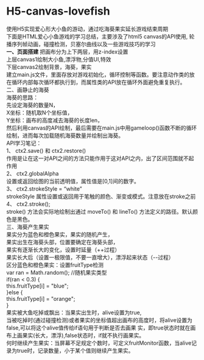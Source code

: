 # H5-canvas-lovefish
使用H5实现爱心形大小鱼的游动，通过吃海葵果实延长游戏结束周期<br/>
下面是HTML爱心小鱼游戏的学习总结，主要涉及了html5 canvas的API使用, 轮播序列帧动画，碰撞检测，贝塞尔曲线以及一些游戏技巧的学习<br/>
<b>一、页面搭建</b>
把画布分为上下两层，用z-index设置<br/>
上层canvas1绘制大小鱼,漂浮物,分值UI,特效 <br/>
下层canvas2绘制背景，海葵，果实<br/>
建立main.js文件，里面存放对游戏初始化，循环控制等函数。要注意动作类的放在循环内部每次循环都执行到，而属性类的API放在循环外面避免重复执行。<br/>
二、画静止的海葵<br/>
海葵的思路：<br/>
先设定海葵的数量N，<br/>
X坐标：随机取N个坐标值，<br/>
Y坐标：画布的高度减去海葵的长度len，<br/>
然后利用canvas的API绘制，最后需要在main.js中用gameloop()函数不断的循环绘制，进而每次加载随机海葵数量并绘制出海葵。<br/>
API学习笔记：<br/>
1、	ctx2.save() 和 ctx2.restore()<br/>
作用是让在这一对API之间的方法只能作用于这对API之内，出了区间范围就不起作用<br/>
2、	ctx2.globalAlpha<br/>
设置或返回绘图的当前透明值，属性值是[0,1]间的数字。<br/>
3、	ctx2.strokeStyle = “white”<br/>
strokeStyle 属性设置或返回用于笔触的颜色、渐变或模式。注意放在stroke之前<br/>
4、	ctx2.stroke();<br/>
stroke() 方法会实际地绘制出通过 moveTo() 和 lineTo() 方法定义的路径。默认颜色是黑色。<br/>
三、海葵产生果实<br/>
果实分为蓝色和橙色果实，果实的随机产生，<br/>
果实出生在海葵头部，位置要确定在海葵头部，<br/>
果实有逐渐长大的变化，设置时延量（++过程）<br/>
果实长大后（设置一极限值，不要一直增大），漂浮起来状态（--过程）<br/>
区分蓝色和橙色果实：设置fruitType检测<br/>
var ran = Math.random();   //随机果实类型<br/>
if(ran < 0.3) {<br/>
    this.fruitType[i] = "blue";<br/>
}else {<br/>
    this.fruitType[i] = "orange";<br/>
}<br/>
果实被大鱼吃掉或飘出：当果实出生时，alive设置为true,<br/> 当被吃掉时(通过碰撞检测)或者果实的坐标值超出画布的高度时，将alive设置为false,可以将这个alive值传给if语句用于判断是否去画果 实，即true状态时就在画布上画果实(长大，漂浮),false状态时，if就不执行画果实。<br/>
何时继续产生果实：当屏幕不足规定个数时，可定义fruitMonitor函数，当alive记录为true时，记录数量，小于某个值则继续产生果实。<br/>

